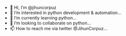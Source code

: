 - 👋 Hi, I’m @jihuncorpuz
- 👀 I’m interested in python development & automation...
- 🌱 I’m currently learning python...
- 💞️ I’m looking to collaborate on python...
- 📫 How to reach me via twitter @JihunCorpuz...

<!---
jihuncorpuz/jihuncorpuz is a ✨ special ✨ repository because its `README.md` (this file) appears on your GitHub profile.
You can click the Preview link to take a look at your changes.
--->

